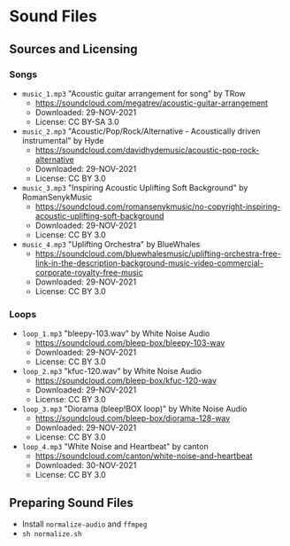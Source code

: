 # Sound Files

## Sources and Licensing

### Songs

 * `music_1.mp3` "Acoustic guitar arrangement for song" by TRow
   * https://soundcloud.com/megatrev/acoustic-guitar-arrangement
   * Downloaded: 29-NOV-2021
   * License: CC BY-SA 3.0
 * `music_2.mp3` "Acoustic/Pop/Rock/Alternative - Acoustically driven instrumental" by Hyde
   * https://soundcloud.com/davidhydemusic/acoustic-pop-rock-alternative
   * Downloaded: 29-NOV-2021
   * License: CC BY 3.0
 * `music_3.mp3` "Inspiring Acoustic Uplifting Soft Background" by RomanSenykMusic
   * https://soundcloud.com/romansenykmusic/no-copyright-inspiring-acoustic-uplifting-soft-background
   * Downloaded: 29-NOV-2021
   * License: CC BY 3.0
 * `music_4.mp3` "Uplifting Orchestra" by BlueWhales
   * https://soundcloud.com/bluewhalesmusic/uplifting-orchestra-free-link-in-the-description-background-music-video-commercial-corporate-royalty-free-music
   * Downloaded: 29-NOV-2021
   * License: CC BY 3.0

### Loops

 * `loop_1.mp3` "bleepy-103.wav" by White Noise Audio
   * https://soundcloud.com/bleep-box/bleepy-103-wav
   * Downloaded: 29-NOV-2021
   * License: CC BY 3.0
 * `loop_2.mp3` "kfuc-120.wav" by White Noise Audio
   * https://soundcloud.com/bleep-box/kfuc-120-wav
   * Downloaded: 29-NOV-2021
   * License: CC BY 3.0
 * `loop_3.mp3` "Diorama (bleep!BOX loop)" by White Noise Audio
   * https://soundcloud.com/bleep-box/diorama-128-wav
   * Downloaded: 29-NOV-2021
   * License: CC BY 3.0
 * `loop_4.mp3` "White Noise and Heartbeat" by canton
   * https://soundcloud.com/canton/white-noise-and-heartbeat
   * Downloaded: 30-NOV-2021
   * License: CC BY 3.0

## Preparing Sound Files

 * Install `normalize-audio` and `ffmpeg`
 * `sh normalize.sh`
